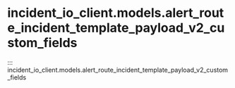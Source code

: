 # incident_io_client.models.alert_route_incident_template_payload_v2_custom_fields

::: incident_io_client.models.alert_route_incident_template_payload_v2_custom_fields
